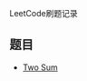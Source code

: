 LeetCode刷题记录

## 题目

- [Two Sum](https://github.com/Chunar5354/some_notes/blob/master/leetcode/TwoSum.md)
